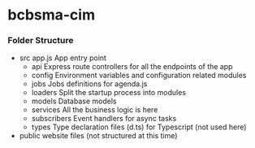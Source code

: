 # bcbsma-cim

### Folder Structure

-   src
    app.js App entry point
    -   api Express route controllers for all the endpoints of the app
    -   config Environment variables and configuration related modules
    -   jobs Jobs definitions for agenda.js
    -   loaders Split the startup process into modules
    -   models Database models
    -   services All the business logic is here
    -   subscribers Event handlers for async tasks
    -   types Type declaration files (d.ts) for Typescript (not used here)
-   public website files (not structured at this time)
